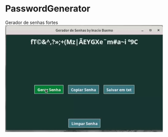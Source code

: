 # PasswordGenerator
Gerador de senhas fortes
![GIF](https://github.com/Inaciocb/PasswordGenerator/blob/main/screenshots/gerador_gif.gif)
